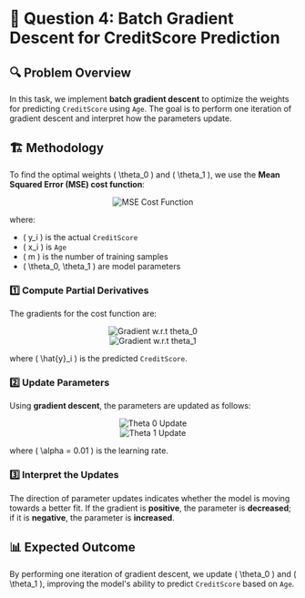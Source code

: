 # 📌 Question 4: Batch Gradient Descent for CreditScore Prediction

## 🔍 Problem Overview
In this task, we implement **batch gradient descent** to optimize the weights for predicting `CreditScore` using `Age`. The goal is to perform one iteration of gradient descent and interpret how the parameters update.

## 🏗️ Methodology
To find the optimal weights \( \theta_0 \) and \( \theta_1 \), we use the **Mean Squared Error (MSE) cost function**:

<div align="center">
    <img src="https://latex.codecogs.com/png.image?\dpi{110}J(\theta_0, \theta_1) = \frac{1}{2m} \sum_{i=1}^{m} (y_i - (\theta_0 + \theta_1 x_i))^2" alt="MSE Cost Function">
</div>

where:
- \( y_i \) is the actual `CreditScore`
- \( x_i \) is `Age`
- \( m \) is the number of training samples
- \( \theta_0, \theta_1 \) are model parameters

### 1️⃣ Compute Partial Derivatives
The gradients for the cost function are:

<div align="center">
    <img src="https://latex.codecogs.com/png.image?\dpi{110}\frac{\partial J}{\partial \theta_0} = -\frac{1}{m} \sum_{i=1}^{m} (y_i - \hat{y}_i)" alt="Gradient w.r.t theta_0">
</div>

<div align="center">
    <img src="https://latex.codecogs.com/png.image?\dpi{110}\frac{\partial J}{\partial \theta_1} = -\frac{1}{m} \sum_{i=1}^{m} (y_i - \hat{y}_i) x_i" alt="Gradient w.r.t theta_1">
</div>

where \( \hat{y}_i \) is the predicted `CreditScore`.

### 2️⃣ Update Parameters
Using **gradient descent**, the parameters are updated as follows:

<div align="center">
    <img src="https://latex.codecogs.com/png.image?\dpi{110}\theta_0^{(new)} = \theta_0 - \alpha \frac{\partial J}{\partial \theta_0}" alt="Theta 0 Update">
</div>

<div align="center">
    <img src="https://latex.codecogs.com/png.image?\dpi{110}\theta_1^{(new)} = \theta_1 - \alpha \frac{\partial J}{\partial \theta_1}" alt="Theta 1 Update">
</div>

where \( \alpha = 0.01 \) is the learning rate.

### 3️⃣ Interpret the Updates
The direction of parameter updates indicates whether the model is moving towards a better fit. If the gradient is **positive**, the parameter is **decreased**; if it is **negative**, the parameter is **increased**.

## 📊 Expected Outcome
By performing one iteration of gradient descent, we update \( \theta_0 \) and \( \theta_1 \), improving the model's ability to predict `CreditScore` based on `Age`.
